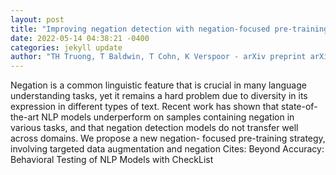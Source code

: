 ```yaml
--- 
layout: post 
title: "Improving negation detection with negation-focused pre-training" 
date: 2022-05-14 04:38:21 -0400 
categories: jekyll update 
author: "TH Truong, T Baldwin, T Cohn, K Verspoor - arXiv preprint arXiv:2205.04012, 2022" 
--- 
```

Negation is a common linguistic feature that is crucial in many language understanding tasks, yet it remains a hard problem due to diversity in its expression in different types of text. Recent work has shown that state-of-the-art NLP models underperform on samples containing negation in various tasks, and that negation detection models do not transfer well across domains. We propose a new negation- focused pre-training strategy, involving targeted data augmentation and negation Cites: Beyond Accuracy: Behavioral Testing of NLP Models with CheckList